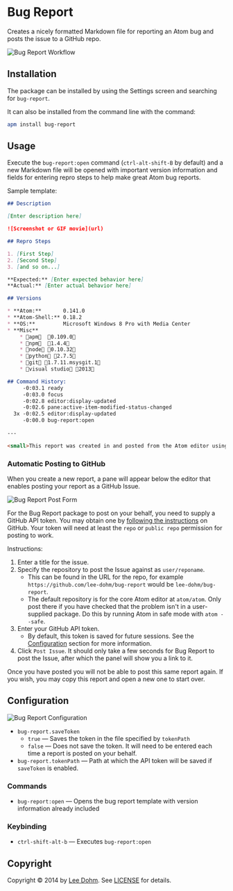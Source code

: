 # Bug Report

Creates a nicely formatted Markdown file for reporting an Atom bug and posts the issue to a GitHub repo.

![Bug Report Workflow](https://raw.githubusercontent.com/lee-dohm/bug-report/master/images/workflow.gif)

## Installation

The package can be installed by using the Settings screen and searching for `bug-report`.

It can also be installed from the command line with the command:

```bash
apm install bug-report
```

## Usage

Execute the `bug-report:open` command (`ctrl-alt-shift-B` by default) and a new Markdown file will be opened with important version information and fields for entering repro steps to help make great Atom bug reports.

Sample template:

```markdown
## Description

[Enter description here]

![Screenshot or GIF movie](url)

## Repro Steps

1. [First Step]
2. [Second Step]
3. [and so on...]

**Expected:** [Enter expected behavior here]
**Actual:** [Enter actual behavior here]

## Versions

* **Atom:**       0.141.0
* **Atom-Shell:** 0.18.2
* **OS:**         Microsoft Windows 8 Pro with Media Center
* **Misc**
    * apm  0.109.0
    * npm  1.4.4
    * node 0.10.32
    * python 2.7.5
    * git 1.7.11.msysgit.1
    * visual studio 2013

## Command History:
     -0:03.1 ready
     -0:03.0 focus
     -0:02.8 editor:display-updated
     -0:02.6 pane:active-item-modified-status-changed
  3x -0:02.5 editor:display-updated
     -0:00.0 bug-report:open
     
---

<small>This report was created in and posted from the Atom editor using the package `bug-report` version 0.4.0.</small>
```

### Automatic Posting to GitHub

When you create a new report, a pane will appear below the editor that enables posting your report as a GitHub Issue.

![Bug Report Post Form](https://raw.githubusercontent.com/lee-dohm/bug-report/master/images/form.gif)

For the Bug Report package to post on your behalf, you need to supply a GitHub API token. You may obtain one by [following the instructions](https://help.github.com/articles/creating-an-access-token-for-command-line-use/) on GitHub. Your token will need at least the `repo` or `public repo` permission for posting to work.

Instructions:

1. Enter a title for the issue.
1. Specify the repository to post the Issue against as `user/reponame`.
    * This can be found in the URL for the repo, for example `https://github.com/lee-dohm/bug-report` would be `lee-dohm/bug-report`.
    * The default repository is for the core Atom editor at `atom/atom`. Only post there if you have checked that the problem isn't in a user-supplied package. Do this by running Atom in safe mode with `atom --safe`.
1. Enter your GitHub API token.
    * By default, this token is saved for future sessions. See the [Configuration](#configuration) section for more information.
1. Click `Post Issue`. It should only take a few seconds for Bug Report to post the Issue, after which the panel will show you a link to it.

Once you have posted you will not be able to post this same report again. If you wish, you may copy this report and open a new one to start over.

## Configuration

![Bug Report Configuration](https://raw.githubusercontent.com/lee-dohm/bug-report/master/images/configuration.png)

* `bug-report.saveToken`
    * `true` &mdash; Saves the token in the file specified by `tokenPath`
    * `false` &mdash; Does not save the token. It will need to be entered each time a report is posted on your behalf.
* `bug-report.tokenPath` &mdash; Path at which the API token will be saved if `saveToken` is enabled.

### Commands

* `bug-report:open` &mdash; Opens the bug report template with version information already included

### Keybinding

* `ctrl-shift-alt-b` &mdash; Executes `bug-report:open`

## Copyright

Copyright &copy; 2014 by [Lee Dohm](http://www.lee-dohm.com). See [LICENSE](https://github.com/lee-dohm/bug-report/blob/master/LICENSE.md) for details.
